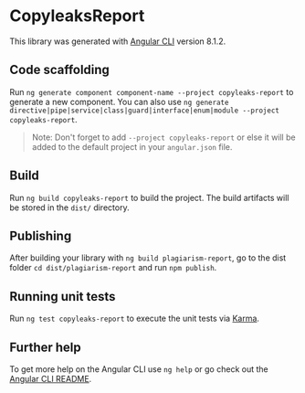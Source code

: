 # CopyleaksReport

This library was generated with [Angular CLI](https://github.com/angular/angular-cli) version 8.1.2.

## Code scaffolding

Run `ng generate component component-name --project copyleaks-report` to generate a new component. You can also use `ng generate directive|pipe|service|class|guard|interface|enum|module --project copyleaks-report`.

> Note: Don't forget to add `--project copyleaks-report` or else it will be added to the default project in your `angular.json` file.

## Build

Run `ng build copyleaks-report` to build the project. The build artifacts will be stored in the `dist/` directory.

## Publishing

After building your library with `ng build plagiarism-report`, go to the dist folder `cd dist/plagiarism-report` and run `npm publish`.

## Running unit tests

Run `ng test copyleaks-report` to execute the unit tests via [Karma](https://karma-runner.github.io).

## Further help

To get more help on the Angular CLI use `ng help` or go check out the [Angular CLI README](https://github.com/angular/angular-cli/blob/master/README.md).
